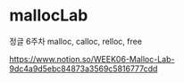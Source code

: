 # mallocLab
정글 6주차  malloc, calloc, relloc, free

https://www.notion.so/WEEK06-Malloc-Lab-9dc4a9d5ebc84873a3569c5816777cdd
